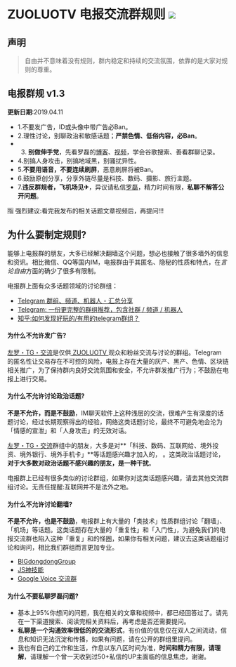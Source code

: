 ZUOLUOTV 电报交流群规则 ![](https://img.shields.io/badge/lang-markdown-orange.svg?style=flat) 
=================

## 声明

> 自由并不意味着没有规则，群内稳定和持续的交流氛围，依靠的是大家对规则的尊重。

## 电报群规 v1.3

**更新日期**:2019.04.11

* 1.不要发广告，ID或头像中带广告必Ban。
* 2.理性讨论，别聊政治和敏感话题；**严禁色情、低俗内容，必Ban**。
* 3. **别做伸手党**，先看罗磊的[博客](https://luolei.org)、[视频](https://zuoluo.tv/youtube)，学会谷歌搜索、善看群聊记录。
* 4.别搞人身攻击，别搞地域黑，别骚扰异性。
* 5.**不要用语音，不要连续刷屏**，恶意刷屏将被Ban。
* 6.鼓励原创分享，分享外链尽量是科技、数码、摄影、旅行主题。
* 7.**违反群规者，飞机场见✈**，异议请私信[罗磊](t.me/luolei)，精力时间有限，**私聊不解答公开问题**。

🈯 强烈建议:看完我发布的相关话题文章视频后，再提问!!!

## 为什么要制定规则?

能够上电报群的朋友，大多已经解决翻墙这个问题，想必也接触了很多墙外的信息和资讯。相比微信、QQ等国内IM，电报群由于其匿名、隐秘的性质和特点，在*言论自由*方面的确少了很多有限制。

电报群上面有众多话题领域的讨论群组：

* [Telegram 群组、频道、机器人 - 汇总分享](https://congcong0806.github.io/2018/04/24/Telegram/)
* [Telegram: 一份更完整的群组推荐，包含社群 / 频道 / 机器人](https://blog.liyuans.com/archives/telegram-recommendation.html)
* [知乎:如何发现好玩的/有用的telegram群组？](https://www.zhihu.com/question/41252478?nr=1)

#### 为什么不允许发广告?

[左罗・TG・交流](t.me/zuoluotv)是仅供[ ZUOLUOTV ](https://zuoluo.tv/youtube)观众和粉丝交流与讨论的群组。Telegram 的匿名性让交易存在不可控的风险，电报上存在大量的灰产、黑产、色情、区块链相关推广，为了保持群内良好交流氛围和安全，不允许群发推广行为；不鼓励在电报上进行交易。

#### 为什么不允许讨论政治话题?

**不是不允许，而是不鼓励**，IM聊天软件上这种浅层的交流，很难产生有深度的话题讨论，经过长期观察得出的经验，网络这类话题讨论，最终不可避免地会沦为「情感的宣泄」和「人身攻击」的无效对话。

[左罗・TG・交流](t.me/zuoluotv)群组中的朋友，大多是对**「科技、数码、互联网给、境外投资、境外银行、境外手机卡」**等话题感兴趣才加入的，
。这类政治话题讨论，**对于大多数对政治话题不感兴趣的朋友，是一种干扰**。

电报群上已经有很多类似的讨论群组，如果你对这类话题感兴趣，请去其他交流群组讨论。无责任提醒:互联网并不是法外之地。

#### 为什么不允许讨论翻墙?

**不是不允许，也是不鼓励**，电报群上有大量的「类技术」性质群组讨论「翻墙」、「机场」等话题。这类话题存在大量的「重复性」和「入门性」，为避免我们的电报交流群也陷入这种「重复」和的怪圈，如果你有相关问题，建议去这类话题组讨论和询问，相比我们群组而言更加专业。

* [BIGdongdongGroup](https://t.me/bigdongdongGroup)
* [JS神技能](https://t.me/joinchat/IH5XJktzBKVVn4Q5fZeq5Q)
* [Google Voice 交流群](https://t.me/googlevoice)

#### 为什么不要私聊罗磊问题?

* 基本上95%你想问的问题，我在相关的文章和视频中，都已经回答过了。请先在一下渠道搜索、阅读完相关资料后，再考虑是否还需要提问。
* **私聊是一个沟通效率很低的的交流形式**，有价值的信息仅在双人之间流动，信息和知识无法沉淀和传播，如果有问题，请在公开的群组里提问。
* 我也有自己的工作和生活，作息以东八区时间为准，**时间和精力有限，请理解**，请理解一个曾一天收到过50+私信的UP主面临的信息焦虑，谢谢。






